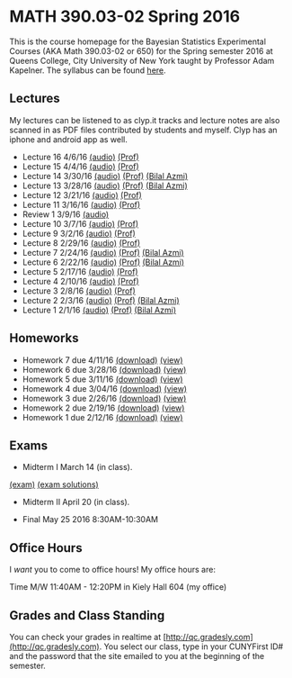 # MATH 390.03-02 Spring 2016

This is the course homepage for the Bayesian Statistics Experimental Courses (AKA Math 390.03-02 or 650) for the Spring semester 2016 at Queens College, City University of New York taught by Professor Adam Kapelner. The syllabus can be found [here](https://raw.githubusercontent.com/kapelner/QC_Math_390.03-02_Spr_2016/master/syllabus/syllabus.pdf).

## Lectures

My lectures can be listened to as clyp.it tracks and lecture notes are also scanned in as PDF files contributed by students and myself. Clyp has an iphone and android app as well.

* Lecture 16 4/6/16 [(audio)](https://clyp.it/yq4azo3f) [(Prof)](https://github.com/kapelner/QC_Math_390.03-02_Spr_2016/blob/master/lectures/lec16kap.pdf)
* Lecture 15 4/4/16 [(audio)](https://clyp.it/wtvfwmww) [(Prof)](https://github.com/kapelner/QC_Math_390.03-02_Spr_2016/blob/master/lectures/lec15kap.pdf)
* Lecture 14 3/30/16 [(audio)](https://clyp.it/co3uftb4) [(Prof)](https://github.com/kapelner/QC_Math_390.03-02_Spr_2016/blob/master/lectures/lec14kap.pdf) [(Bilal Azmi)](https://github.com/kapelner/QC_Math_390.03-02_Spr_2016/blob/master/lectures/lec14ba.pdf)
* Lecture 13 3/28/16 [(audio)](https://clyp.it/kou33fio) [(Prof)](https://github.com/kapelner/QC_Math_390.03-02_Spr_2016/blob/master/lectures/lec13kap.pdf) [(Bilal Azmi)](https://github.com/kapelner/QC_Math_390.03-02_Spr_2016/blob/master/lectures/lec13ba.pdf)
* Lecture 12 3/21/16 [(audio)](https://clyp.it/xi1btxuw) [(Prof)](https://github.com/kapelner/QC_Math_390.03-02_Spr_2016/blob/master/lectures/lec12kap.pdf)
* Lecture 11 3/16/16 [(audio)](https://clyp.it/lfazklg4) [(Prof)](https://github.com/kapelner/QC_Math_390.03-02_Spr_2016/blob/master/lectures/lec11kap.pdf)
* Review 1 3/9/16 [(audio)](https://clyp.it/wk50hjrw)
* Lecture 10 3/7/16 [(audio)](https://clyp.it/4i4r5ttn) [(Prof)](https://github.com/kapelner/QC_Math_390.03-02_Spr_2016/blob/master/lectures/lec10kap.pdf)
* Lecture 9 3/2/16 [(audio)](https://clyp.it/sdgprqba) [(Prof)](https://github.com/kapelner/QC_Math_390.03-02_Spr_2016/blob/master/lectures/lec09kap.pdf)
* Lecture 8 2/29/16 [(audio)](https://clyp.it/rpbeekhy) [(Prof)](https://github.com/kapelner/QC_Math_390.03-02_Spr_2016/blob/master/lectures/lec08kap.pdf)
* Lecture 7 2/24/16 [(audio)](https://clyp.it/lbe3cawg) [(Prof)](https://github.com/kapelner/QC_Math_390.03-02_Spr_2016/blob/master/lectures/lec07kap.pdf) [(Bilal Azmi)](https://github.com/kapelner/QC_Math_390.03-02_Spr_2016/blob/master/lectures/lec07ba.pdf)
* Lecture 6 2/22/16 [(audio)](https://clyp.it/okfpbdki) [(Prof)](https://github.com/kapelner/QC_Math_390.03-02_Spr_2016/blob/master/lectures/lec06kap.pdf) [(Bilal Azmi)](https://github.com/kapelner/QC_Math_390.03-02_Spr_2016/blob/master/lectures/lec06ba.pdf)
* Lecture 5 2/17/16 [(audio)](https://clyp.it/g0texiis) [(Prof)](https://github.com/kapelner/QC_Math_390.03-02_Spr_2016/blob/master/lectures/lec05kap.pdf)
* Lecture 4 2/10/16 [(audio)](https://clyp.it/1srsb14t) [(Prof)](https://github.com/kapelner/QC_Math_390.03-02_Spr_2016/blob/master/lectures/lec04kap.pdf)
* Lecture 3 2/8/16 [(audio)](https://clyp.it/fshu43qn) [(Prof)](https://github.com/kapelner/QC_Math_390.03-02_Spr_2016/blob/master/lectures/lec03kap.pdf)
* Lecture 2 2/3/16 [(audio)](https://clyp.it/epg3ptbh) [(Prof)](https://github.com/kapelner/QC_Math_390.03-02_Spr_2016/blob/master/lectures/lec02kap.pdf) [(Bilal Azmi)](https://github.com/kapelner/QC_Math_390.03-02_Spr_2016/blob/master/lectures/lec02ba.pdf)
* Lecture 1 2/1/16 [(audio)](https://clyp.it/pxhx0ple) [(Prof)](https://github.com/kapelner/QC_Math_390.03-02_Spr_2016/blob/master/lectures/lec01kap.pdf) [(Bilal Azmi)](https://github.com/kapelner/QC_Math_390.03-02_Spr_2016/blob/master/lectures/lec01ba.pdf)

## Homeworks

<!--
* Homework 8 due 4/18/16 [(download)](https://github.com/kapelner/QC_Math_390.03-02_Spr_2016/blob/master/homeworks/hw08/hw08.pdf?raw=true) [(view)](https://github.com/kapelner/QC_Math_390.03-02_Spr_2016/blob/master/homeworks/hw08/hw08.pdf)-->
* Homework 7 due 4/11/16 [(download)](https://github.com/kapelner/QC_Math_390.03-02_Spr_2016/blob/master/homeworks/hw07/hw07.pdf?raw=true) [(view)](https://github.com/kapelner/QC_Math_390.03-02_Spr_2016/blob/master/homeworks/hw07/hw07.pdf)
* Homework 6 due 3/28/16 [(download)](https://github.com/kapelner/QC_Math_390.03-02_Spr_2016/blob/master/homeworks/hw06/hw06.pdf?raw=true) [(view)](https://github.com/kapelner/QC_Math_390.03-02_Spr_2016/blob/master/homeworks/hw06/hw06.pdf)
* Homework 5 due 3/11/16 [(download)](https://github.com/kapelner/QC_Math_390.03-02_Spr_2016/blob/master/homeworks/hw05/hw05.pdf?raw=true) [(view)](https://github.com/kapelner/QC_Math_390.03-02_Spr_2016/blob/master/homeworks/hw05/hw05.pdf)
* Homework 4 due 3/04/16 [(download)](https://github.com/kapelner/QC_Math_390.03-02_Spr_2016/blob/master/homeworks/hw04/hw04.pdf?raw=true) [(view)](https://github.com/kapelner/QC_Math_390.03-02_Spr_2016/blob/master/homeworks/hw04/hw04.pdf)
* Homework 3 due 2/26/16 [(download)](https://github.com/kapelner/QC_Math_390.03-02_Spr_2016/blob/master/homeworks/hw03/hw03.pdf?raw=true) [(view)](https://github.com/kapelner/QC_Math_390.03-02_Spr_2016/blob/master/homeworks/hw03/hw03.pdf)
* Homework 2 due 2/19/16 [(download)](https://github.com/kapelner/QC_Math_390.03-02_Spr_2016/blob/master/homeworks/hw02/hw02.pdf?raw=true) [(view)](https://github.com/kapelner/QC_Math_390.03-02_Spr_2016/blob/master/homeworks/hw02/hw02.pdf)
* Homework 1 due 2/12/16 [(download)](https://github.com/kapelner/QC_Math_390.03-02_Spr_2016/blob/master/homeworks/hw01/hw01.pdf?raw=true) [(view)](https://github.com/kapelner/QC_Math_390.03-02_Spr_2016/blob/master/homeworks/hw01/hw01.pdf)

## Exams

* Midterm I March 14 (in class). 

[(exam)](https://github.com/kapelner/QC_Math_390.03-02_Spr_2016/blob/master/exams/midterm1/midterm1.pdf) [(exam solutions)](https://github.com/kapelner/QC_Math_390.03-02_Spr_2016/blob/master/exams/midterm1/midterm1_solutions.pdf)

* Midterm II April 20 (in class). 

<!--
[(exam)](https://github.com/kapelner/QC_Math_390.03-02_Spr_2016/blob/master/exams/midterm2/midterm2.pdf) [(exam solutions)](https://github.com/kapelner/QC_Math_390.03-02_Spr_2016/blob/master/exams/midterm2/midterm2_solutions.pdf)-->

* Final May 25 2016 8:30AM-10:30AM

<!--
[(exam)](https://github.com/kapelner/QC_Math_390.03-02_Spr_2016/blob/master/exams/final/final.pdf) [(exam solutions)](https://github.com/kapelner/QC_Math_390.03-02_Spr_2016/blob/master/exams/final/final_solutions.pdf)-->

## Office Hours

I *want* you to come to office hours! My office hours are:

Time M/W 11:40AM - 12:20PM in Kiely Hall 604 (my office)

## Grades and Class Standing

You can check your grades in realtime at [http://qc.gradesly.com](http://qc.gradesly.com). You select our class, type in your CUNYFirst ID# and the password that the site emailed to you at the beginning of the semester.
